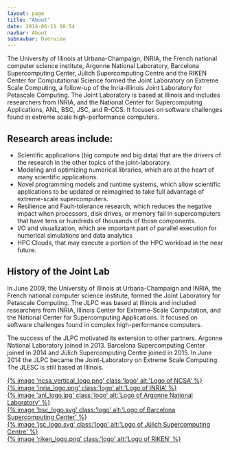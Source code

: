 ```yaml
---
layout: page
title: "About"
date: 2014-06-11 10:54
navbar: About
subnavbar: Overview
---
```


The University of Illinois at Urbana-Champaign, INRIA, the French national computer science institute, Argonne National Laboratory,
Barcelona Supercomputing Center, Jülich Supercomputing Centre and the RIKEN Center for Computational Science formed the
Joint Laboratory on Extreme Scale Computing, a follow-up of the Inria-Illinois Joint Laboratory for Petascale Computing.
The Joint Laboratory is based at Illinois and includes researchers from INRIA, and the National Center for Supercomputing Applications,
ANL, BSC, JSC, and R-CCS.
It focuses on software challenges found in extreme scale high-performance computers.

## Research areas include:

* Scientific applications (big compute and big data) that are the drivers of the research in the other topics of the joint-laboratory.
* Modeling and optimizing numerical libraries, which are at the heart of many scientific applications.
* Novel programming models and runtime systems, which allow scientific applications to be updated or reimagined
to take full advantage of extreme-scale supercomputers.
* Resilience and Fault-tolerance research, which reduces the negative impact when processors,
disk drives, or memory fail in supercomputers that have tens or hundreds of thousands of those components.
* I/O and visualization, which are important part of parallel execution for numerical simulations and data analytics
* HPC Clouds, that may execute a portion of the HPC workload in the near future.

## History of the Joint Lab

In June 2009, the University of Illinois at Urbana-Champaign and INRIA, the French national computer science institute,
formed the Joint Laboratory for Petascale Computing.
The JLPC was based at Illinois and included researchers from INRIA, Illinois Center for Extreme-Scale Computation, and
the National Center for Supercomputing Applications.
It focused on software challenges found in complex high-performance computers.

The success of the JLPC motivated its extension to other partners.
Argonne National Laboratory joined in 2013.
Barcelona Supercomputing Center joined in 2014 and Jülich Supercomputing Centre joined in 2015.
In June 2014 the JLPC became the Joint-Laboratory on Extreme Scale Computing.
The JLESC is still based at Illinois.

<div id="institutes" class="card-columns">
  <div class="card">
    <a href="{{ site.baseurl }}/about/partners#partner-uiuc-ncsa">
      {% image 'ncsa_vertical_logo.png' class:'logo' alt:'Logo of NCSA' %}
    </a>
  </div>

  <div class="card">
    <a href="{{ site.baseurl }}/about/partners#partner-inria">
      {% image 'inria_logo.png' class:'logo' alt:'Logo of INRIA' %}
    </a>
  </div>

  <div class="card">
    <a href="{{ site.baseurl }}/about/partners#partner-anl">
      {% image 'anl_logo.jpg' class:'logo' alt:'Logo of Argonne National Laboratory' %}
    </a>
  </div>

  <div class="card">
    <a href="{{ site.baseurl }}/about/partners#partner-bsc">
      {% image 'bsc_logo.svg' class:'logo' alt:'Logo of Barcelona Supercomputing Center' %}
    </a>
  </div>

  <div class="card">
    <a href="{{ site.baseurl }}/about/partners#partner-jsc">
      {% image 'jsc_logo.svg' class:'logo' alt:'Logo of Jülich Supercomputing Centre' %}
    </a>
  </div>

  <div class="card">
    <a href="{{ site.baseurl }}/about/partners#partner-riken">
      {% image 'riken_logo.png' class:'logo' alt:'Logo of RIKEN' %}
    </a>
  </div>
</div>
